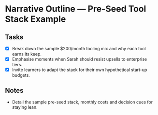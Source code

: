 # Narrative Outline — Pre-Seed Tool Stack Example

## Tasks
- [x] Break down the sample $200/month tooling mix and why each tool earns its keep.
- [x] Emphasise moments when Sarah should resist upsells to enterprise tiers.
- [x] Invite learners to adapt the stack for their own hypothetical start-up budgets.

## Notes
- Detail the sample pre-seed stack, monthly costs and decision cues for staying lean.
